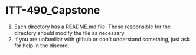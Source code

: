# ITT-490_Capstone
1. Each directory has a README.md file. Those responsible for the directory should modify the file as necessary.
2. If you are unfamiliar with github or don't understand something, just ask for help in the discord.
